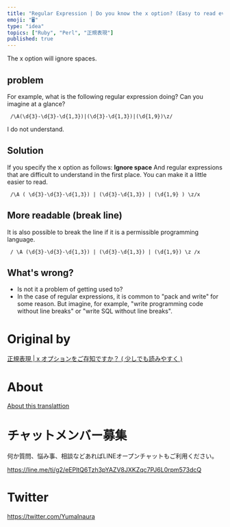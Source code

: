 ```yaml
---
title: "Regular Expression | Do you know the x option? (Easy to read even a li"
emoji: "🖥"
type: "idea"
topics: ["Ruby", "Perl", "正規表現"]
published: true
---
```


The x option will ignore spaces.

## problem 

For example, what is the following regular expression doing? Can you imagine at a glance?

     /\A(\d{3}-\d{3}-\d{1,3})|(\d{3}-\d{1,3})|(\d{1,9})\z/ 

I do not understand.

## Solution 

If you specify the x option as follows: **Ignore space** And regular expressions that are difficult to understand in the first place. You can make it a little easier to read.

     /\A ( \d{3}-\d{3}-\d{1,3}) | (\d{3}-\d{1,3}) | (\d{1,9} ) \z/x 

## More readable (break line) 

It is also possible to break the line if it is a permissible programming language.

     / \A (\d{3}-\d{3}-\d{1,3}) | (\d{3}-\d{1,3}) | (\d{1,9}) \z /x 

## What's wrong? 

- Is not it a problem of getting used to? 
- In the case of regular expressions, it is common to "pack and write" for some reason. But imagine, for example, "write programming code without line breaks" or "write SQL without line breaks". 


# Original by
[正規表現 | x オプションをご存知ですか？ ( 少しでも読みやすく )](https://qiita.com/Yinaura/items/de4a40ffaf3f88d8cb5c)

# About

[About this translattion](https://qiita.com/YumaInaura/items/7f6fd1e9310a6816469a)








<!-- Update From Qiita API -->

# チャットメンバー募集


何か質問、悩み事、相談などあればLINEオープンチャットもご利用ください。

https://line.me/ti/g2/eEPltQ6Tzh3pYAZV8JXKZqc7PJ6L0rpm573dcQ





# Twitter


https://twitter.com/YumaInaura


<!-- Update From Qiita API -->


